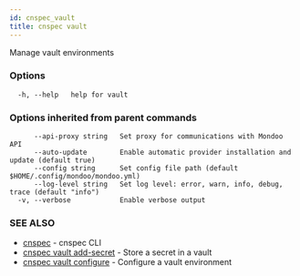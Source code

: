 ```yaml
---
id: cnspec_vault
title: cnspec vault
---
```


Manage vault environments

### Options

```
  -h, --help   help for vault
```

### Options inherited from parent commands

```
      --api-proxy string   Set proxy for communications with Mondoo API
      --auto-update        Enable automatic provider installation and update (default true)
      --config string      Set config file path (default $HOME/.config/mondoo/mondoo.yml)
      --log-level string   Set log level: error, warn, info, debug, trace (default "info")
  -v, --verbose            Enable verbose output
```

### SEE ALSO

- [cnspec](cnspec.md) - cnspec CLI
- [cnspec vault add-secret](cnspec_vault_add-secret.md) - Store a secret in a vault
- [cnspec vault configure](cnspec_vault_configure.md) - Configure a vault environment

